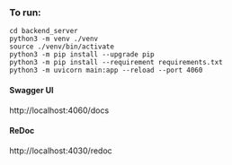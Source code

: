 ### To run:

```shell
cd backend_server
python3 -m venv ./venv
source ./venv/bin/activate
python3 -m pip install --upgrade pip
python3 -m pip install --requirement requirements.txt
python3 -m uvicorn main:app --reload --port 4060
```

#### Swagger UI
http://localhost:4060/docs

#### ReDoc
http://localhost:4030/redoc
